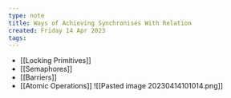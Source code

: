 ```yaml
---
type: note
title: Ways of Achieving Synchronises With Relation
created: Friday 14 Apr 2023
tags: 
---
```

- [[Locking Primitives]]
- [[Semaphores]]
- [[Barriers]]
- [[Atomic Operations]]
![[Pasted image 20230414101014.png]]